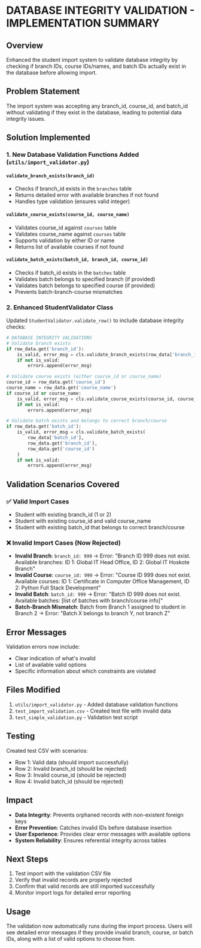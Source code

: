 # DATABASE INTEGRITY VALIDATION - IMPLEMENTATION SUMMARY

## Overview
Enhanced the student import system to validate database integrity by checking if branch IDs, course IDs/names, and batch IDs actually exist in the database before allowing import.

## Problem Statement
The import system was accepting any branch_id, course_id, and batch_id without validating if they exist in the database, leading to potential data integrity issues.

## Solution Implemented

### 1. New Database Validation Functions Added (`utils/import_validator.py`)

#### `validate_branch_exists(branch_id)`
- Checks if branch_id exists in the `branches` table
- Returns detailed error with available branches if not found
- Handles type validation (ensures valid integer)

#### `validate_course_exists(course_id, course_name)`
- Validates course_id against `courses` table 
- Validates course_name against `courses` table
- Supports validation by either ID or name
- Returns list of available courses if not found

#### `validate_batch_exists(batch_id, branch_id, course_id)`
- Checks if batch_id exists in the `batches` table
- Validates batch belongs to specified branch (if provided)
- Validates batch belongs to specified course (if provided) 
- Prevents batch-branch-course mismatches

### 2. Enhanced StudentValidator Class
Updated `StudentValidator.validate_row()` to include database integrity checks:

```python
# DATABASE INTEGRITY VALIDATIONS
# Validate branch exists
if row_data.get('branch_id'):
    is_valid, error_msg = cls.validate_branch_exists(row_data['branch_id'])
    if not is_valid:
        errors.append(error_msg)

# Validate course exists (either course_id or course_name)
course_id = row_data.get('course_id')
course_name = row_data.get('course_name')
if course_id or course_name:
    is_valid, error_msg = cls.validate_course_exists(course_id, course_name)
    if not is_valid:
        errors.append(error_msg)

# Validate batch exists and belongs to correct branch/course
if row_data.get('batch_id'):
    is_valid, error_msg = cls.validate_batch_exists(
        row_data['batch_id'], 
        row_data.get('branch_id'), 
        row_data.get('course_id')
    )
    if not is_valid:
        errors.append(error_msg)
```

## Validation Scenarios Covered

### ✅ Valid Import Cases
- Student with existing branch_id (1 or 2)
- Student with existing course_id and valid course_name
- Student with existing batch_id that belongs to correct branch/course

### ❌ Invalid Import Cases (Now Rejected)
- **Invalid Branch**: `branch_id: 999` → Error: "Branch ID 999 does not exist. Available branches: ID 1: Global IT Head Office, ID 2: Global IT Hoskote Branch"
- **Invalid Course**: `course_id: 999` → Error: "Course ID 999 does not exist. Available courses: ID 1: Certificate in Computer Office Management, ID 2: Python Full Stack Development"
- **Invalid Batch**: `batch_id: 999` → Error: "Batch ID 999 does not exist. Available batches: [list of batches with branch/course info]"
- **Batch-Branch Mismatch**: Batch from Branch 1 assigned to student in Branch 2 → Error: "Batch X belongs to branch Y, not branch Z"

## Error Messages
Validation errors now include:
- Clear indication of what's invalid
- List of available valid options
- Specific information about which constraints are violated

## Files Modified
1. `utils/import_validator.py` - Added database validation functions
2. `test_import_validation.csv` - Created test file with invalid data
3. `test_simple_validation.py` - Validation test script

## Testing
Created test CSV with scenarios:
- Row 1: Valid data (should import successfully)
- Row 2: Invalid branch_id (should be rejected)  
- Row 3: Invalid course_id (should be rejected)
- Row 4: Invalid batch_id (should be rejected)

## Impact
- **Data Integrity**: Prevents orphaned records with non-existent foreign keys
- **Error Prevention**: Catches invalid IDs before database insertion
- **User Experience**: Provides clear error messages with available options
- **System Reliability**: Ensures referential integrity across tables

## Next Steps
1. Test import with the validation CSV file
2. Verify that invalid records are properly rejected
3. Confirm that valid records are still imported successfully
4. Monitor import logs for detailed error reporting

## Usage
The validation now automatically runs during the import process. Users will see detailed error messages if they provide invalid branch, course, or batch IDs, along with a list of valid options to choose from.